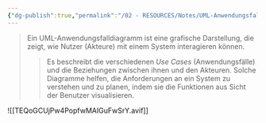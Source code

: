 ```yaml
---
{"dg-publish":true,"permalink":"/02 - RESOURCES/Notes/UML-Anwendungsfalldiagramm/","tags":["GFN/prüfungsrelevant/AP1/vorbereitung"],"noteIcon":"","updated":"2025-03-05T11:09:02.000+01:00"}
---
```


>Ein UML-Anwendungsfalldiagramm ist eine grafische Darstellung, die zeigt, wie Nutzer (Akteure) mit einem System interagieren können. 
>>Es beschreibt die verschiedenen *Use Cases* (Anwendungsfälle) und die Beziehungen zwischen ihnen und den Akteuren. Solche Diagramme helfen, die Anforderungen an ein System zu verstehen und zu planen, indem sie die Funktionen aus Sicht der Benutzer visualisieren.

![[TEQoGCUjPw4PopfwMAIGuFwSrY.avif]]